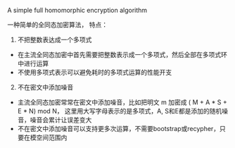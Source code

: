 A simple full homomorphic encryption algorithm

一种简单的全同态加密算法， 特点：
1. 不把整数表达成一个多项式 
  -  在主流全同态加密中首先需要把整数表示成一个多项式，然后全部在多项式环中进行运算
  -  不使用多项式表示可以避免耗时的多项式运算的性能开支

2. 不在密文中添加噪音 
  - 主流全同态加密常常在密文中添加噪音，比如把明文 m 加密成 ( M + A * S + E * N) mod N，
 这里用大写字母表示的是多项式，A, S和E都是添加的随机噪音，噪音会累计让误差变大
  - 不在密文中添加噪音可以支持更多次运算，不需要bootstrap或recypher，只要在模空间范围内
